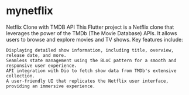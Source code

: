 # mynetflix
Netflix Clone with TMDB API
This Flutter project is a Netflix clone that leverages the power of the TMDb (The Movie Database) APIs. It allows users to browse and explore movies and TV shows. Key features include:

    Displaying detailed show information, including title, overview, release date, and more.
    Seamless state management using the BLoC pattern for a smooth and responsive user experience.
    API integration with Dio to fetch show data from TMDb's extensive collection.
    A user-friendly UI that replicates the Netflix user interface, providing an immersive experience.



